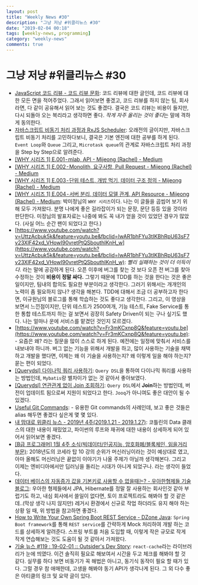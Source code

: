 ```yaml
---
layout: post
title: "Weekly News #30"
description: "그냥 저냥 #위클리뉴스 #30"
date: "2019-02-04 00:18"
tags: [weekly-news, programming]
category: "weekly-news"
comments: true
---
```


# 그냥 저냥 #위클리뉴스 #30

* [JavaScript 코드 리뷰 - 코드 리뷰 문화](https://cimfalab.github.io/deepscan/2016/08/code-review-1): 코드 리뷰에 대한 글인데, 코드 리뷰에 대한 모든 면을 적어주었다. 그래서 읽어보면 좋겠고, 코드 리뷰를 하지 않는 팀, 회사라면, 다 같이 공유해서 읽어 보는 것도 좋겠다. 결국은 코드 리뷰는 비용이 들지만, 다시 되돌아 오는 복리라고 생각하면 좋다. *작게 자주 올리는 것이 좋다*는 말에 격하게 동의한다.
* [자바스크립트 비동기 처리 과정과 RxJS Scheduler](http://sculove.github.io/blog/2018/01/18/javascriptflow/#disqus_thread): 오래전의 글이지만, 자바스크립트 비동기 처리를 고민하다보니, 결국은 기본 엔진에 대한 공부를 하게 된다. `Event Loop`와 `Queue` 그리고, `Microtask queue`의 관계로 자바스크립트 처리 과정을 Step by Step으로 알려준다.
* [[WHY 시리즈 1] E.001 - mlab, API - Mijeong (Rachel) - Medium](https://medium.com/@mjspring/why-%EC%8B%9C%EB%A6%AC%EC%A6%88-1-e-001-mlab-api-15deb61d6411?fbclid=IwAR36ORqaiRUWp8boB9hTknNreZwa5JSoLD3I3PLHNNFzFgPSlHWshnm0Fro)
* [[WHY 시리즈 1] E.002 - Monolith, 요구사항, Pull Request - Mijeong (Rachel) - Medium](https://medium.com/@mjspring/why-%EC%8B%9C%EB%A6%AC%EC%A6%88-1-e-002-monolith-%EC%9A%94%EA%B5%AC%EC%82%AC%ED%95%AD-pull-request-a5c827ebd3f?fbclid=IwAR1_7Qtuqs2zBHDLCT6keSPEKoWPMaJgkNID6cg67IHvDcHAtFDftUuLXLo)
* [[WHY 시리즈 1] E.003 - 단위 테스트, 개밥 먹기, 데이터 구조 정의 - Mijeong (Rachel) - Medium](https://medium.com/@mjspring/why-%EC%8B%9C%EB%A6%AC%EC%A6%88-1-e-003-%EB%8B%A8%EC%9C%84-%ED%85%8C%EC%8A%A4%ED%8A%B8-%EA%B0%9C%EB%B0%A5-%EB%A8%B9%EA%B8%B0-%EB%8D%B0%EC%9D%B4%ED%84%B0-%EA%B5%AC%EC%A1%B0-%EC%A0%95%EC%9D%98-3d7568f9023e?fbclid=IwAR1pBSHD_B-3xDPWcepMhsXjmgBqf2F7IPt3y8rTRSD0MkxzCLBy1EKbRjk)
* [[WHY 시리즈 1] E.004 - 서버 분리, 데이터 모델 관계, API Resource - Mijeong (Rachel) - Medium](https://medium.com/@mjspring/why-%EC%8B%9C%EB%A6%AC%EC%A6%88-1-e-004-%EC%84%9C%EB%B2%84-%EB%B6%84%EB%A6%AC-%EB%8D%B0%EC%9D%B4%ED%84%B0-%EB%AA%A8%EB%8D%B8-%EA%B4%80%EA%B3%84-api-resource-75433452b368?fbclid=IwAR2DP9Ufe0JcuzHL-sUSW-PQO_zLdfxYvvU3ktsTu9iY_ia8YvGDr1ICgr0): 박미정님의 `WHY 시리즈`이다. 나는 이 글들을 곱씹어 보기 위해 모두 가져왔다. 분명 나에게 좋은 길라잡이가 되는 문장, 문단 등등 있을 것이라 판단한다. 미정님의 발표자료는 나중에 봐도 꼭 내가 얻을 것이 있었던 경우가 많았다. (사실 어느 순간 팬이 되었다고 한다.)
* [https://www.youtube.com/watch?v=UttzAcbuk5k&feature=youtu.be&fbclid=IwAR1bhFYu3tIKBhRpU63sF7v23XlF42xd_VHowI90vretPtQSbouthIKnH_w](https://www.youtube.com/watch?v=UttzAcbuk5k&feature=youtu.be&fbclid=IwAR1bhFYu3tIKBhRpU63sF7v23XlF42xd_VHowI90vretPtQSbouthIKnH_w): *빨리 실패하는 것이 더 이득이다.* 라는 말에 공감하게 된다. 오픈 이후에 버그를 찾는 것 보다 오픈 전 버그를 찾아 수정하는 것이 **비용이 정말 싸다.** 그렇기 때문에 TDD를 하는 것을 한다는 것은 좋은 일이지만, 팀내의 합의도 필요한 부분이라고 생각한다. 그러기 위해서는 개개인의 노력이 좀 필요하지 않나? 생각을 해본다. TDD에 대해서 조금 더 공부하고자 한다면, 이규원님의 블로그를 통해 학습하는 것도 좋다고 생각한다. 그리고, 이 영상을 보면서 느낀점이지만, 단위 테스트가 2500여개, 기능 테스트, Fake Service를 통한 통합 테스트까지 하는 걸 보면서 굉장히 Safety Driven이 되는 구나 싶기도 했다. 나는 얼마나 운에 서비스를 맡겼던 것인지 모르겠다.
* [https://www.youtube.com/watch?v=Fr3mKCxnp8Q&feature=youtu.be](https://www.youtube.com/watch?v=Fr3mKCxnp8Q&feature=youtu.be): - 요즘은 왜? 라는 질문을 많이 스스로 하게 된다. 예전에는 일정에 맞춰서 서비스를 내보내야 하니까. 버그 없는 기능을 위해서 개발을 하고, 많이 사용하는 기술을 채택 하고 개발을 했다면, 이제는 왜 이 기술을 사용하는지? 왜 이렇게 일을 해야 하는지? 묻는 편이 되었다.
* [[Querydsl] 다이나믹 쿼리 사용하기](https://jojoldu.tistory.com/394?fbclid=IwAR14krBwqLHQrf0EQV8sDQt-RfT8vpLisLMyh3itrrDWpnP4nGYUisfxius): `Query DSL`을 통하여 다이나믹 쿼리를 사용하는 방법인데, `Mybatis`랑 별차이가 없는 것 같아서 좋아보였다.
* [[Querydsl] 연관관계 없이 Join 조회하기](https://jojoldu.tistory.com/396): `Query DSL`에서 **Join**하는 방법인데, 버전이 업데이트 됨으로써 지원이 되었다고 한다. `Jooq`가 아니여도 좋은 대안이 될 수 있겠다.
* [Useful Git Commands](https://www.javacodegeeks.com/2019/01/useful-git-commands.html): - 유용한 Git commands의 사례인데, 보고 좋은 것들은 alias 해두면 좋겠다 싶은게 몇 몇 있다.
* [내 맘대로 위클리 뉴스 - 2019년 4주(2019.1.21 - 2019.1.27)](https://www.sangkon.com/2019/01/28/sigamdream_weekly_2019_4/): 코틀린의 Data 클래스의 대한 내용이 재밌었고, 파이썬의 루프와 재귀에 대한 내용이 상세하게 되어 있어서 읽어보면 좋겠다.
* [[B급 프로그래머] 1월 4주 소식(빅데이터/인공지능, 암호화폐/블록체인, 읽을거리 부문)](http://jhrogue.blogspot.com/2019/01/b-1-4.html): 2018년도의 코세라 탑 10 강의 순위가 머신러닝이라는 것이 예상대로 였고, 아마 올해도 머신러닝은 끝없이 이야기가 나올 주제가 아닐까 생각해본다. 그리고 이제는 엔비디아에서만 딥러닝을 돌리는 시대가 아니게 되었구나. 라는 생각이 들었다.
* [데이터 베이스의 자동증가 값을 기본키로 사용할 수 없을때는? - 우아한형제들 기술 블로그](http://woowabros.github.io/study/2019/01/30/identifier_generator.html): 우아한 형제들에서 JPA, Hibernate를 정말 잘 사용하는 회사인것 같아 부럽기도 하고, 내심 회사에서 쓸일이 없다면, 토이 프로젝트라도 해봐야 할 것 같은데..(막상 생각 나지 않지만) 레거시 환경에서 신규로 작업 하더라도 유지 해야 하는 상황 일 때, 위 방법을 참고하면 좋겠다.
* [How to Write Your Own Spring Boot REST Service - DZone Java](https://dzone.com/articles/spring-boot-rest-service-1?utm_medium=feed&utm_source=feedpress.me&utm_campaign=Feed:%20dzone%2Fjava): `Spring Boot framework`를 통해 `REST service`를 간략하게 Mock 처리하여 개발 하는 코드를 상세하게 알려준다. 스프링 부트를 처음 도입할 때, 이렇게 작은 규모로 작게 작게 연습해보는 것도 도움이 될 것 같아서 가져왔다.
* [기술 뉴스 #119 : 19-02-01 :: Outsider's Dev Story](https://blog.outsider.ne.kr/1424): `react-cache`라는 라이브러리가 눈에 띄였다. 이건 솔직히 필요로 해보여서 시간을 두고 체크를 해봐야 할 것 같다. 실무를 하다 보면 비동기가 꼭 해법은 아니고, 동기식 동작이 필요 할 때가 있다. 그럴 경우 참 애매한데, 고생을 해봐야 동기 API가 생각나게 된다. 그 외 다수 좋은 아티클의 링크 및 요약 글이 있다.
